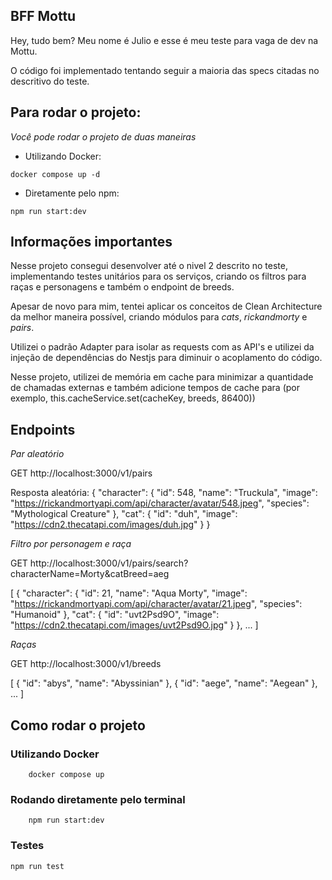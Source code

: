 ## BFF Mottu

Hey, tudo bem? Meu nome é Julio e esse é meu teste para vaga de dev na Mottu.

O código foi implementado tentando seguir a maioria das specs citadas no descritivo do teste.

## Para rodar o projeto:

_Você pode rodar o projeto de duas maneiras_

- Utilizando Docker:

```
docker compose up -d
```

- Diretamente pelo npm:

```
npm run start:dev
```

## Informações importantes

Nesse projeto consegui desenvolver até o nivel 2 descrito no teste, implementando testes unitários para os serviços, criando os filtros para raças e personagens e também o endpoint de breeds.

Apesar de novo para mim, tentei aplicar os conceitos de Clean Architecture da melhor maneira possível, criando módulos para _cats_, _rickandmorty_ e _pairs_.

Utilizei o padrão Adapter para isolar as requests com as API's e utilizei da injeção de dependências do Nestjs para diminuir o acoplamento do código.

Nesse projeto, utilizei de memória em cache para minimizar a quantidade de chamadas externas e também adicione tempos de cache para (por exemplo, this.cacheService.set(cacheKey, breeds, 86400))

## Endpoints

_Par aleatório_

GET http://localhost:3000/v1/pairs

Resposta aleatória:
{
	"character": {
			"id": 548,
			"name": "Truckula",
			"image": "https://rickandmortyapi.com/api/character/avatar/548.jpeg",
			"species": "Mythological Creature"
		},
			"cat": {
			"id": "duh",
			"image": "https://cdn2.thecatapi.com/images/duh.jpg"
		}
}

_Filtro por personagem e raça_

GET http://localhost:3000/v1/pairs/search?characterName=Morty&catBreed=aeg

[
	{
		"character": {
			"id": 21,
			"name": "Aqua Morty",
			"image": "https://rickandmortyapi.com/api/character/avatar/21.jpeg",
			"species": "Humanoid"
		},
		"cat": {
			"id": "uvt2Psd9O",
			"image": "https://cdn2.thecatapi.com/images/uvt2Psd9O.jpg"
		}
	},
	...
]

_Raças_

GET http://localhost:3000/v1/breeds


[
	{
        "id": "abys",
        "name": "Abyssinian"
    },
    {
        "id": "aege",
        "name": "Aegean"
    }, 
	...
]

## Como rodar o projeto

### Utilizando Docker 

```
	docker compose up
```

### Rodando diretamente pelo terminal

```
	npm run start:dev
```

### Testes

```
npm run test
```